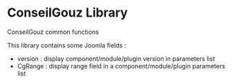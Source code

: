 # ConseilGouz Library
ConseilGouz common functions

This library contains some Joomla fields : 

- version : display component/module/plugin version in parameters list
- CgRange : display range field in a component/module/plugin parameters list
